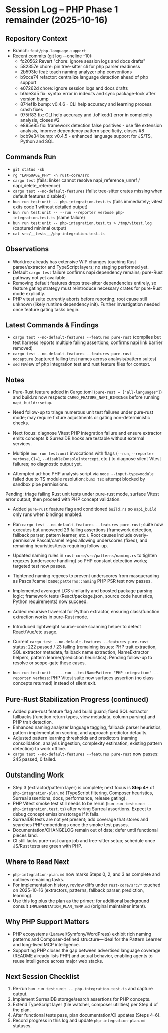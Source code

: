 # Session Log – PHP Phase 1 remainder (2025-10-16)

## Repository Context
- Branch: `feat/php-language-support`
- Recent commits (git log --oneline -10):
  - fc20562 Revert "chore: ignore session logs and docs drafts"
  - 582357e chore: pin tree-sitter cli for php parser readiness
  - 2b593fc feat: teach naming analyzer php conventions
  - b9cce74 refactor: centralize language detection ahead of php support
  - e07262d chore: ignore session logs and docs drafts
  - b0de3d5 fix: syntax error in index.ts and sync package-lock after version bump
  - 874ef1b bump: v0.4.6 - CLI help accuracy and learning process crash fixes
  - 975ff83 fix: CLI help accuracy and .toFixed() error in complexity analysis, closes #2
  - e895e85 fix: framework detection false positives - use file extension analysis, improve dependency pattern specificity, closes #8
  - bcb9e34 bump: v0.4.5 - enhanced language support for JS/TS, Python and SQL

## Commands Run
- `git status -sb`
- `rg "LANGUAGE_PHP" -n rust-core/src`
- `cargo test` (fails: linker cannot resolve napi_reference_unref / napi_delete_reference)
- `cargo test --no-default-features` (fails: tree-sitter crates missing when default features disabled)
- `bun run test:unit -- php-integration.test.ts` (fails immediately; vitest exits code 1 without detailed output)
- `bun run test:unit -- --run --reporter verbose php-integration.test.ts` (same failure)
- `bun run test:unit -- php-integration.test.ts > /tmp/vitest.log` (captured minimal output)
- `cat src/__tests__/php-integration.test.ts`

## Observations
- Worktree already has extensive WIP changes touching Rust parser/extractor and TypeScript layers; no staging performed yet.
- Default `cargo test` failure confirms napi dependency remains; pure-Rust pathway not yet available.
- Removing default features drops tree-sitter dependencies entirely, so feature gating strategy must reintroduce necessary crates for pure-Rust mode explicitly.
- PHP vitest suite currently aborts before reporting; root cause still unknown (likely runtime dependency init). Further investigation needed once feature gating tasks begin.


## Latest Commands & Findings
- `cargo test --no-default-features --features pure-rust` (compiles but test harness reports multiple failing assertions; confirms napi link barrier removed)
- `cargo test --no-default-features --features pure-rust -- --nocapture` (captured failing test names across analysis/pattern suites)
- `sed` review of php integration test and rust feature files for context.

## Notes
- Pure-Rust feature added in Cargo.toml (`pure-rust = ["all-languages"]`) and build.rs now respects `CARGO_FEATURE_NAPI_BINDINGS` before running `napi_build::setup`.
- Need follow-up to triage numerous unit test failures under pure-rust mode; may require fixture adjustments or gating non-deterministic checks.
- Next focus: diagnose Vitest PHP integration failure and ensure extractor emits concepts & SurrealDB hooks are testable without external services.

- Multiple `bun run test:unit` invocations with flags (`--run`, `--reporter verbose`, `CI=1`, `--disableConsoleIntercept`, etc.) to diagnose silent Vitest failures; no diagnostic output yet.
- Attempted ad-hoc PHP analysis script via `node --input-type=module` failed due to TS module resolution; `bunx tsx` attempt blocked by sandbox pipe permissions.

Pending: triage failing Rust unit tests under pure-rust mode, surface Vitest error output, then proceed with PHP concept validation.

- Added `pure-rust` feature flag and conditioned `build.rs` so `napi_build` only runs when bindings enabled.
- Ran `cargo test --no-default-features --features pure-rust`; suite now executes but uncovered 29 failing assertions (framework detection, fallback parser, pattern learner, etc.). Root causes include overly-permissive Pascal/camel regex allowing underscores (fixed), and remaining heuristics/tests requiring follow-up.
- Updated naming rules in `rust-core/src/patterns/naming.rs` to tighten regexes (underscore handling) so PHP constant detection works; targeted test now passes.

- Tightened naming regexes to prevent underscores from masquerading as Pascal/camel case; `patterns::naming` PHP PSR test now passes.
- Implemented averaged LCS similarity and boosted package parsing logic; framework tests (React/package.json, source code heuristics, Python requirements) now succeed.
- Added recursive traversal for Python extractor, ensuring class/function extraction works in pure-Rust mode.
- Introduced lightweight source-code scanning helper to detect React/Vue/etc usage.
- Current `cargo test --no-default-features --features pure-rust` status: 222 passed / 23 failing (remaining issues: PHP trait extraction, SQL extractor metadata, fallback name extraction, NameExtractor helpers, pattern learner/prediction heuristics). Pending follow-up to resolve or scope-gate these cases.
- `bun run test:unit -- --run --testNamePattern "PHP integration" --reporter verbose`: PHP Vitest suite now surfaces assertion (no class concepts returned) instead of silent exit.

## Pure-Rust Stabilization Progress (continued)
- Added pure-rust feature flag and build guard; fixed SQL extractor fallbacks (function return types, view metadata, column parsing) and PHP trait detection.
- Enhanced naming analyzer language tagging, fallback parser heuristics, pattern implementation scoring, and approach predictor defaults.
- Adjusted pattern learning thresholds and predictors (naming consolidation, analysis ingestion, complexity estimation, existing pattern detection) to work offline.
- `cargo test --no-default-features --features pure-rust` now passes: 245 passed, 0 failed.


## Outstanding Work
- Step 3 (extractor/pattern layer) is complete; next focus is **Step 4+** of `php-integration-plan.md` (TypeScript filtering, Composer heuristics, Surreal assertions, docs, performance, release gating).
- PHP Vitest smoke test still needs to be rerun (`bun run test:unit -- php-integration.test.ts`) after wiring Surreal assertions. Expect to debug concept emission/storage if it fails.
- SurrealDB tests are not yet present; add coverage that stores and searches PHP embeddings once the smoke test passes.
- Documentation/CHANGELOG remain out of date; defer until functional pieces land.
- CI still lacks pure-rust cargo job and tree-sitter setup; schedule once JS/Rust tests are green with PHP.

## Where to Read Next
- `php-integration-plan.md` now marks Steps 0, 2, and 3 as complete and outlines remaining tasks.
- For implementation history, review diffs under `rust-core/src/*` touched on 2025-10-16 (extractors, patterns, fallback parser, prediction, learning).
- Use this log plus the plan as the primer; for additional background consult `IMPLEMENTATION_PLAN_TEMP.md` (original maintainer intent).

## Why PHP Support Matters
- PHP ecosystems (Laravel/Symfony/WordPress) exhibit rich naming patterns and Composer-defined structure—ideal for the Pattern Learner and long-lived MCP intelligence.
- Supporting PHP closes the gap between advertised language coverage (README already lists PHP) and actual behavior, enabling agents to reuse intelligence across major web stacks.

## Next Session Checklist
1. Re-run `bun run test:unit -- php-integration.test.ts` and capture output.
2. Implement SurrealDB storage/search assertions for PHP concepts.
3. Extend TypeScript layer (file watcher, composer utilities) per Step 4 of the plan.
4. After functional tests pass, plan documentation/CI updates (Steps 4–6).
5. Record progress in this log and update `php-integration-plan.md` statuses.
